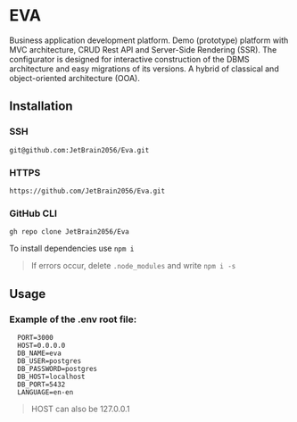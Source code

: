 # EVA
Business application development platform.
Demo (prototype) platform with MVC architecture, CRUD Rest API and Server-Side Rendering (SSR).
The configurator is designed for interactive construction of the DBMS architecture and easy migrations of its versions.
A hybrid of classical and object-oriented architecture (OOA).

## Installation

### SSH
```
git@github.com:JetBrain2056/Eva.git
```
### HTTPS
```
https://github.com/JetBrain2056/Eva.git
```
### GitHub CLI
```
gh repo clone JetBrain2056/Eva
```
To install dependencies use `npm i`
> If errors occur, delete `.node_modules` and write `npm i -s`


## Usage
### Example of the .env root file:
```
  PORT=3000
  HOST=0.0.0.0
  DB_NAME=eva
  DB_USER=postgres
  DB_PASSWORD=postgres
  DB_HOST=localhost
  DB_PORT=5432
  LANGUAGE=en-en
```
> HOST can also be 127.0.0.1
